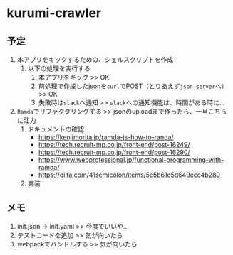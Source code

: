 # kurumi-crawler

## 予定

1. 本アプリをキックするための、シェルスクリプトを作成
   1. 以下の処理を実行する
      1. 本アプリをキック >> OK
      1. 前処理で作成したjsonを`curl`でPOST（とりあえず`json-server`へ） >> OK
      1. 失敗時は`slack`へ通知 >> `slack`への通知機能は、時間がある時に…
1. `Ramda`でリファクタリングする >> jsonのuploadまで作ったら、一旦こちらに注力
   1. ドキュメントの確認
      - <https://kenjimorita.jp/ramda-js-how-to-randa/>
      - <https://tech.recruit-mp.co.jp/front-end/post-16249/>
      - <https://tech.recruit-mp.co.jp/front-end/post-16290/>
      - <https://www.webprofessional.jp/functional-programming-with-ramda/>
      - <https://qiita.com/41semicolon/items/5e5b61c5d649ecc4b289>
   1. 実装

## メモ

1. init.json -> init.yaml >> 今度でいいや..
1. テストコードを追加 >> 気が向いたら
1. webpackでバンドルする >> 気が向いたら
